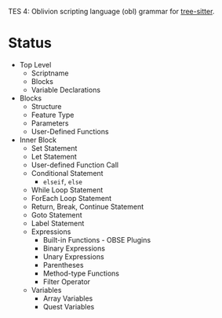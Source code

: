 TES 4: Oblivion scripting language (obl) grammar for [tree-sitter](https://github.com/tree-sitter/tree-sitter).


# Status

- Top Level
    - Scriptname
    - Blocks
    - Variable Declarations
- Blocks
    - Structure
    - Feature Type
    - Parameters
    - User-Defined Functions
- Inner Block
    - Set Statement
    - Let Statement
    - User-defined Function Call
    - Conditional Statement
        - `elseif`, `else`
    - While Loop Statement
    - ForEach Loop Statement
    - Return, Break, Continue Statement
    - Goto Statement
    - Label Statement
    - Expressions
        - Built-in Functions
                - OBSE Plugins
        - Binary Expressions
        - Unary Expressions
        - Parentheses
        - Method-type Functions
        - Filter Operator
    - Variables
        - Array Variables
        - Quest Variables